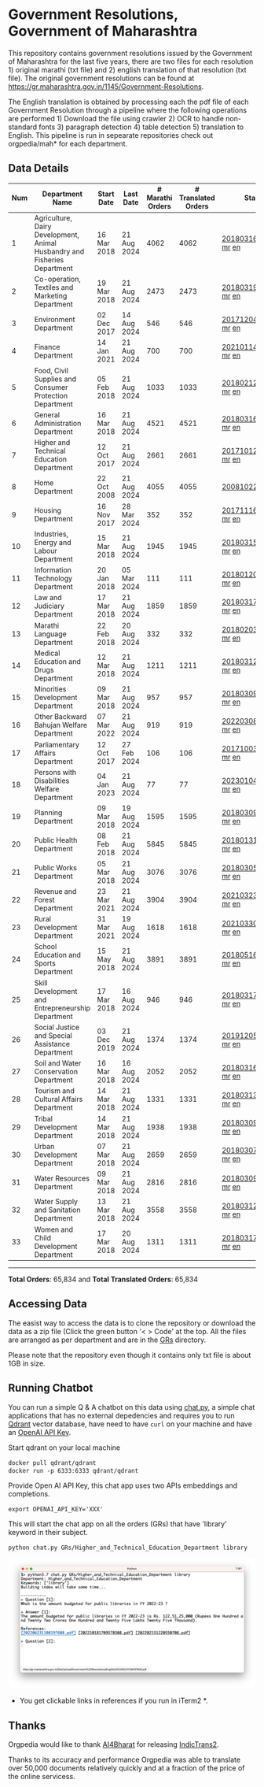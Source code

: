 # Government Resolutions, Government of Maharashtra

This repository contains government resolutions issued by the Government of Maharashtra for the last five years, there are two files for each resolution 1) original marathi (txt file) and 2) english translation of that resolution (txt file). The original government resolutions can be found at https://gr.maharashtra.gov.in/1145/Government-Resolutions.

The English translation is obtained by processing each the pdf file of each Government Resolution through a pipeline where the following operations are performed 1) Download the file using crawler 2) OCR to handle non-standard fonts 3) paragraph detection 4) table  detection 5) translation to English. This pipeline is run in sepearate repositories check out orgpedia/mah* for each department.


## Data Details

| Num | Department Name | Start Date | Last Date | # Marathi Orders | # Translated Orders | Starting Order | Last Order |
| --- | --------------- | ---------- | --------- | ---------------- | ------------------- | -------------- | ---------- |
| 1 | Agriculture, Dairy Development, Animal Husbandry and Fisheries Department | 16 Mar 2018 | 21 Aug 2024 | 4062 | 4062 | [201803161624182101.pdf](https://gr.maharashtra.gov.in/Site/Upload/Government%20Resolutions/English/201803161624182101.pdf) [mr](GRs/Agriculture,_Dairy_Development,_Animal_Husbandry_and_Fisheries_Department/201803161624182101.pdf.mr.txt) [en](GRs/Agriculture,_Dairy_Development,_Animal_Husbandry_and_Fisheries_Department/201803161624182101.pdf.en.txt) | [202408211214097401.pdf](https://gr.maharashtra.gov.in/Site/Upload/Government%20Resolutions/English/202408211214097401.pdf) [mr](GRs/Agriculture,_Dairy_Development,_Animal_Husbandry_and_Fisheries_Department/202408211214097401.pdf.mr.txt) [en](GRs/Agriculture,_Dairy_Development,_Animal_Husbandry_and_Fisheries_Department/202408211214097401.pdf.en.txt) |
| 2 | Co-operation, Textiles and Marketing Department | 19 Mar 2018 | 21 Aug 2024 | 2473 | 2473 | [201803191257576702.pdf](https://gr.maharashtra.gov.in/Site/Upload/Government%20Resolutions/English/201803191257576702.pdf) [mr](GRs/Co-operation,_Textiles_and_Marketing_Department/201803191257576702.pdf.mr.txt) [en](GRs/Co-operation,_Textiles_and_Marketing_Department/201803191257576702.pdf.en.txt) | [202408211447529902.pdf](https://gr.maharashtra.gov.in/Site/Upload/Government%20Resolutions/English/202408211447529902.pdf) [mr](GRs/Co-operation,_Textiles_and_Marketing_Department/202408211447529902.pdf.mr.txt) [en](GRs/Co-operation,_Textiles_and_Marketing_Department/202408211447529902.pdf.en.txt) |
| 3 | Environment Department | 02 Dec 2017 | 14 Aug 2024 | 546 | 546 | [201712041147216904.pdf](https://gr.maharashtra.gov.in/Site/Upload/Government%20Resolutions/English/201712041147216904.pdf) [mr](GRs/Environment_Department/201712041147216904.pdf.mr.txt) [en](GRs/Environment_Department/201712041147216904.pdf.en.txt) | [202408141241327904.pdf](https://gr.maharashtra.gov.in/Site/Upload/Government%20Resolutions/English/202408141241327904.pdf) [mr](GRs/Environment_Department/202408141241327904.pdf.mr.txt) [en](GRs/Environment_Department/202408141241327904.pdf.en.txt) |
| 4 | Finance Department | 14 Jan 2021 | 21 Aug 2024 | 700 | 700 | [202101141237329905.pdf](https://gr.maharashtra.gov.in/Site/Upload/Government%20Resolutions/English/202101141237329905.pdf) [mr](GRs/Finance_Department/202101141237329905.pdf.mr.txt) [en](GRs/Finance_Department/202101141237329905.pdf.en.txt) | [202408211757174705.pdf](https://gr.maharashtra.gov.in/Site/Upload/Government%20Resolutions/English/202408211757174705.pdf) [mr](GRs/Finance_Department/202408211757174705.pdf.mr.txt) [en](GRs/Finance_Department/202408211757174705.pdf.en.txt) |
| 5 | Food, Civil Supplies and Consumer Protection Department | 05 Feb 2018 | 21 Aug 2024 | 1033 | 1033 | [201802121244545806.pdf](https://gr.maharashtra.gov.in/Site/Upload/Government%20Resolutions/English/201802121244545806.pdf) [mr](GRs/Food,_Civil_Supplies_and_Consumer_Protection_Department/201802121244545806.pdf.mr.txt) [en](GRs/Food,_Civil_Supplies_and_Consumer_Protection_Department/201802121244545806.pdf.en.txt) | [202408211436064306.pdf](https://gr.maharashtra.gov.in/Site/Upload/Government%20Resolutions/English/202408211436064306.pdf) [mr](GRs/Food,_Civil_Supplies_and_Consumer_Protection_Department/202408211436064306.pdf.mr.txt) [en](GRs/Food,_Civil_Supplies_and_Consumer_Protection_Department/202408211436064306.pdf.en.txt) |
| 6 | General Administration Department | 16 Mar 2018 | 21 Aug 2024 | 4521 | 4521 | [201803161224022707.pdf](https://gr.maharashtra.gov.in/Site/Upload/Government%20Resolutions/English/201803161224022707.pdf) [mr](GRs/General_Administration_Department/201803161224022707.pdf.mr.txt) [en](GRs/General_Administration_Department/201803161224022707.pdf.en.txt) | [202408211649395207.pdf](https://gr.maharashtra.gov.in/Site/Upload/Government%20Resolutions/English/202408211649395207.pdf) [mr](GRs/General_Administration_Department/202408211649395207.pdf.mr.txt) [en](GRs/General_Administration_Department/202408211649395207.pdf.en.txt) |
| 7 | Higher and Technical Education Department | 12 Oct 2017 | 21 Aug 2024 | 2661 | 2661 | [201710121514029708.pdf](https://gr.maharashtra.gov.in/Site/Upload/Government%20Resolutions/English/201710121514029708.pdf) [mr](GRs/Higher_and_Technical_Education_Department/201710121514029708.pdf.mr.txt) [en](GRs/Higher_and_Technical_Education_Department/201710121514029708.pdf.en.txt) | [202408211645394308.pdf](https://gr.maharashtra.gov.in/Site/Upload/Government%20Resolutions/English/202408211645394308.pdf) [mr](GRs/Higher_and_Technical_Education_Department/202408211645394308.pdf.mr.txt) [en](GRs/Higher_and_Technical_Education_Department/202408211645394308.pdf.en.txt) |
| 8 | Home Department | 22 Oct 2008 | 21 Aug 2024 | 4055 | 4055 | [20081022.pdf](https://gr.maharashtra.gov.in/Site/Upload/Government%20Resolutions/English/20081022.pdf) [mr](GRs/Home_Department/20081022.pdf.mr.txt) [en](GRs/Home_Department/20081022.pdf.en.txt) | [202408211154230229.pdf](https://gr.maharashtra.gov.in/Site/Upload/Government%20Resolutions/English/202408211154230229.pdf) [mr](GRs/Home_Department/202408211154230229.pdf.mr.txt) [en](GRs/Home_Department/202408211154230229.pdf.en.txt) |
| 9 | Housing Department | 16 Nov 2017 | 28 Mar 2024 | 352 | 352 | [201711161447076609.pdf](https://gr.maharashtra.gov.in/Site/Upload/Government%20Resolutions/English/201711161447076609.pdf) [mr](GRs/Housing_Department/201711161447076609.pdf.mr.txt) [en](GRs/Housing_Department/201711161447076609.pdf.en.txt) | [202403281255554909.pdf](https://gr.maharashtra.gov.in/Site/Upload/Government%20Resolutions/English/202403281255554909.pdf) [mr](GRs/Housing_Department/202403281255554909.pdf.mr.txt) [en](GRs/Housing_Department/202403281255554909.pdf.en.txt) |
| 10 | Industries, Energy and Labour Department | 15 Mar 2018 | 21 Aug 2024 | 1945 | 1945 | [201803151204055010.pdf](https://gr.maharashtra.gov.in/Site/Upload/Government%20Resolutions/English/201803151204055010.pdf) [mr](GRs/Industries,_Energy_and_Labour_Department/201803151204055010.pdf.mr.txt) [en](GRs/Industries,_Energy_and_Labour_Department/201803151204055010.pdf.en.txt) | [202408211800134410.pdf](https://gr.maharashtra.gov.in/Site/Upload/Government%20Resolutions/English/202408211800134410.pdf) [mr](GRs/Industries,_Energy_and_Labour_Department/202408211800134410.pdf.mr.txt) [en](GRs/Industries,_Energy_and_Labour_Department/202408211800134410.pdf.en.txt) |
| 11 | Information Technology Department | 20 Jan 2018 | 05 Mar 2024 | 111 | 111 | [201801201843024511.pdf](https://gr.maharashtra.gov.in/Site/Upload/Government%20Resolutions/English/201801201843024511.pdf) [mr](GRs/Information_Technology_Department/201801201843024511.pdf.mr.txt) [en](GRs/Information_Technology_Department/201801201843024511.pdf.en.txt) | [202403051249430211.pdf](https://gr.maharashtra.gov.in/Site/Upload/Government%20Resolutions/English/202403051249430211.pdf) [mr](GRs/Information_Technology_Department/202403051249430211.pdf.mr.txt) [en](GRs/Information_Technology_Department/202403051249430211.pdf.en.txt) |
| 12 | Law and Judiciary Department | 17 Mar 2018 | 21 Aug 2024 | 1859 | 1859 | [201803171129290212.pdf](https://gr.maharashtra.gov.in/Site/Upload/Government%20Resolutions/English/201803171129290212.pdf) [mr](GRs/Law_and_Judiciary_Department/201803171129290212.pdf.mr.txt) [en](GRs/Law_and_Judiciary_Department/201803171129290212.pdf.en.txt) | [202408211347404512.pdf](https://gr.maharashtra.gov.in/Site/Upload/Government%20Resolutions/English/202408211347404512.pdf) [mr](GRs/Law_and_Judiciary_Department/202408211347404512.pdf.mr.txt) [en](GRs/Law_and_Judiciary_Department/202408211347404512.pdf.en.txt) |
| 13 | Marathi Language Department | 22 Feb 2018 | 20 Aug 2024 | 332 | 332 | [201802031549154233.pdf](https://gr.maharashtra.gov.in/Site/Upload/Government%20Resolutions/English/201802031549154233.pdf) [mr](GRs/Marathi_Language_Department/201802031549154233.pdf.mr.txt) [en](GRs/Marathi_Language_Department/201802031549154233.pdf.en.txt) | [202408201234554833.pdf](https://gr.maharashtra.gov.in/Site/Upload/Government%20Resolutions/English/202408201234554833.pdf) [mr](GRs/Marathi_Language_Department/202408201234554833.pdf.mr.txt) [en](GRs/Marathi_Language_Department/202408201234554833.pdf.en.txt) |
| 14 | Medical Education and Drugs Department | 12 Mar 2018 | 21 Aug 2024 | 1211 | 1211 | [201803121137094813.pdf](https://gr.maharashtra.gov.in/Site/Upload/Government%20Resolutions/English/201803121137094813.pdf) [mr](GRs/Medical_Education_and_Drugs_Department/201803121137094813.pdf.mr.txt) [en](GRs/Medical_Education_and_Drugs_Department/201803121137094813.pdf.en.txt) | [202408211200293913.pdf](https://gr.maharashtra.gov.in/Site/Upload/Government%20Resolutions/English/202408211200293913.pdf) [mr](GRs/Medical_Education_and_Drugs_Department/202408211200293913.pdf.mr.txt) [en](GRs/Medical_Education_and_Drugs_Department/202408211200293913.pdf.en.txt) |
| 15 | Minorities Development Department | 09 Mar 2018 | 21 Aug 2024 | 957 | 957 | [201803091218355314.pdf](https://gr.maharashtra.gov.in/Site/Upload/Government%20Resolutions/English/201803091218355314.pdf) [mr](GRs/Minorities_Development_Department/201803091218355314.pdf.mr.txt) [en](GRs/Minorities_Development_Department/201803091218355314.pdf.en.txt) | [202408211645508514.pdf](https://gr.maharashtra.gov.in/Site/Upload/Government%20Resolutions/English/202408211645508514.pdf) [mr](GRs/Minorities_Development_Department/202408211645508514.pdf.mr.txt) [en](GRs/Minorities_Development_Department/202408211645508514.pdf.en.txt) |
| 16 | Other Backward Bahujan Welfare Department | 07 Mar 2022 | 21 Aug 2024 | 919 | 919 | [202203081752439334.pdf](https://gr.maharashtra.gov.in/Site/Upload/Government%20Resolutions/English/202203081752439334.pdf) [mr](GRs/Other_Backward_Bahujan_Welfare_Department/202203081752439334.pdf.mr.txt) [en](GRs/Other_Backward_Bahujan_Welfare_Department/202203081752439334.pdf.en.txt) | [202408211553445634.pdf](https://gr.maharashtra.gov.in/Site/Upload/Government%20Resolutions/English/202408211553445634.pdf) [mr](GRs/Other_Backward_Bahujan_Welfare_Department/202408211553445634.pdf.mr.txt) [en](GRs/Other_Backward_Bahujan_Welfare_Department/202408211553445634.pdf.en.txt) |
| 17 | Parliamentary Affairs Department | 12 Oct 2017 | 27 Feb 2024 | 106 | 106 | [201710031642378615.pdf](https://gr.maharashtra.gov.in/Site/Upload/Government%20Resolutions/English/201710031642378615.pdf) [mr](GRs/Parliamentary_Affairs_Department/201710031642378615.pdf.mr.txt) [en](GRs/Parliamentary_Affairs_Department/201710031642378615.pdf.en.txt) | [202402271500283915.pdf](https://gr.maharashtra.gov.in/Site/Upload/Government%20Resolutions/English/202402271500283915.pdf) [mr](GRs/Parliamentary_Affairs_Department/202402271500283915.pdf.mr.txt) [en](GRs/Parliamentary_Affairs_Department/202402271500283915.pdf.en.txt) |
| 18 | Persons with Disabilities Welfare Department | 04 Jan 2023 | 21 Aug 2024 | 77 | 77 | [202301041906309635.pdf](https://gr.maharashtra.gov.in/Site/Upload/Government%20Resolutions/English/202301041906309635.pdf) [mr](GRs/Persons_with_Disabilities_Welfare_Department/202301041906309635.pdf.mr.txt) [en](GRs/Persons_with_Disabilities_Welfare_Department/202301041906309635.pdf.en.txt) | [202408211521024435.pdf](https://gr.maharashtra.gov.in/Site/Upload/Government%20Resolutions/English/202408211521024435.pdf) [mr](GRs/Persons_with_Disabilities_Welfare_Department/202408211521024435.pdf.mr.txt) [en](GRs/Persons_with_Disabilities_Welfare_Department/202408211521024435.pdf.en.txt) |
| 19 | Planning Department | 09 Mar 2018 | 19 Aug 2024 | 1595 | 1595 | [201803091441032716.pdf](https://gr.maharashtra.gov.in/Site/Upload/Government%20Resolutions/English/201803091441032716.pdf) [mr](GRs/Planning_Department/201803091441032716.pdf.mr.txt) [en](GRs/Planning_Department/201803091441032716.pdf.en.txt) | [202408191444570016.pdf](https://gr.maharashtra.gov.in/Site/Upload/Government%20Resolutions/English/202408191444570016.pdf) [mr](GRs/Planning_Department/202408191444570016.pdf.mr.txt) [en](GRs/Planning_Department/202408191444570016.pdf.en.txt) |
| 20 | Public Health Department | 08 Feb 2018 | 21 Aug 2024 | 5845 | 5845 | [201801311722275417.pdf](https://gr.maharashtra.gov.in/Site/Upload/Government%20Resolutions/English/201801311722275417.pdf) [mr](GRs/Public_Health_Department/201801311722275417.pdf.mr.txt) [en](GRs/Public_Health_Department/201801311722275417.pdf.en.txt) | [202408131552027417.pdf](https://gr.maharashtra.gov.in/Site/Upload/Government%20Resolutions/English/202408131552027417.pdf) [mr](GRs/Public_Health_Department/202408131552027417.pdf.mr.txt) [en](GRs/Public_Health_Department/202408131552027417.pdf.en.txt) |
| 21 | Public Works Department | 05 Mar 2018 | 21 Aug 2024 | 3076 | 3076 | [201803051515468118.pdf](https://gr.maharashtra.gov.in/Site/Upload/Government%20Resolutions/English/201803051515468118.pdf) [mr](GRs/Public_Works_Department/201803051515468118.pdf.mr.txt) [en](GRs/Public_Works_Department/201803051515468118.pdf.en.txt) | [202408211550075518.pdf](https://gr.maharashtra.gov.in/Site/Upload/Government%20Resolutions/English/202408211550075518.pdf) [mr](GRs/Public_Works_Department/202408211550075518.pdf.mr.txt) [en](GRs/Public_Works_Department/202408211550075518.pdf.en.txt) |
| 22 | Revenue and Forest Department | 23 Mar 2021 | 21 Aug 2024 | 3904 | 3904 | [202103231328393119.pdf](https://gr.maharashtra.gov.in/Site/Upload/Government%20Resolutions/English/202103231328393119.pdf) [mr](GRs/Revenue_and_Forest_Department/202103231328393119.pdf.mr.txt) [en](GRs/Revenue_and_Forest_Department/202103231328393119.pdf.en.txt) | [202408211600208819.pdf](https://gr.maharashtra.gov.in/Site/Upload/Government%20Resolutions/English/202408211600208819.pdf) [mr](GRs/Revenue_and_Forest_Department/202408211600208819.pdf.mr.txt) [en](GRs/Revenue_and_Forest_Department/202408211600208819.pdf.en.txt) |
| 23 | Rural Development Department | 31 Mar 2021 | 19 Aug 2024 | 1618 | 1618 | [202103301021181120.pdf](https://gr.maharashtra.gov.in/Site/Upload/Government%20Resolutions/English/202103301021181120.pdf) [mr](GRs/Rural_Development_Department/202103301021181120.pdf.mr.txt) [en](GRs/Rural_Development_Department/202103301021181120.pdf.en.txt) | [202408191548408520.pdf](https://gr.maharashtra.gov.in/Site/Upload/Government%20Resolutions/English/202408191548408520.pdf) [mr](GRs/Rural_Development_Department/202408191548408520.pdf.mr.txt) [en](GRs/Rural_Development_Department/202408191548408520.pdf.en.txt) |
| 24 | School Education and Sports Department | 15 May 2018 | 21 Aug 2024 | 3891 | 3891 | [201805161114241221.pdf](https://gr.maharashtra.gov.in/Site/Upload/Government%20Resolutions/English/201805161114241221.pdf) [mr](GRs/School_Education_and_Sports_Department/201805161114241221.pdf.mr.txt) [en](GRs/School_Education_and_Sports_Department/201805161114241221.pdf.en.txt) | [202408211441524421.pdf](https://gr.maharashtra.gov.in/Site/Upload/Government%20Resolutions/English/202408211441524421.pdf) [mr](GRs/School_Education_and_Sports_Department/202408211441524421.pdf.mr.txt) [en](GRs/School_Education_and_Sports_Department/202408211441524421.pdf.en.txt) |
| 25 | Skill Development and Entrepreneurship Department | 17 Mar 2018 | 16 Aug 2024 | 946 | 946 | [201803171322099003.pdf](https://gr.maharashtra.gov.in/Site/Upload/Government%20Resolutions/English/201803171322099003.pdf) [mr](GRs/Skill_Development_and_Entrepreneurship_Department/201803171322099003.pdf.mr.txt) [en](GRs/Skill_Development_and_Entrepreneurship_Department/201803171322099003.pdf.en.txt) | [202408161257588003.pdf](https://gr.maharashtra.gov.in/Site/Upload/Government%20Resolutions/English/202408161257588003.pdf) [mr](GRs/Skill_Development_and_Entrepreneurship_Department/202408161257588003.pdf.mr.txt) [en](GRs/Skill_Development_and_Entrepreneurship_Department/202408161257588003.pdf.en.txt) |
| 26 | Social Justice and Special Assistance Department | 03 Dec 2019 | 21 Aug 2024 | 1374 | 1374 | [201912051107011622.pdf](https://gr.maharashtra.gov.in/Site/Upload/Government%20Resolutions/English/201912051107011622.pdf) [mr](GRs/Social_Justice_and_Special_Assistance_Department/201912051107011622.pdf.mr.txt) [en](GRs/Social_Justice_and_Special_Assistance_Department/201912051107011622.pdf.en.txt) | [202408211146494422.pdf](https://gr.maharashtra.gov.in/Site/Upload/Government%20Resolutions/English/202408211146494422.pdf) [mr](GRs/Social_Justice_and_Special_Assistance_Department/202408211146494422.pdf.mr.txt) [en](GRs/Social_Justice_and_Special_Assistance_Department/202408211146494422.pdf.en.txt) |
| 27 | Soil and Water Conservation Department | 16 Mar 2018 | 16 Aug 2024 | 2052 | 2052 | [201803161247582426.pdf](https://gr.maharashtra.gov.in/Site/Upload/Government%20Resolutions/English/201803161247582426.pdf) [mr](GRs/Soil_and_Water_Conservation_Department/201803161247582426.pdf.mr.txt) [en](GRs/Soil_and_Water_Conservation_Department/201803161247582426.pdf.en.txt) | [202408161706422426.pdf](https://gr.maharashtra.gov.in/Site/Upload/Government%20Resolutions/English/202408161706422426.pdf) [mr](GRs/Soil_and_Water_Conservation_Department/202408161706422426.pdf.mr.txt) [en](GRs/Soil_and_Water_Conservation_Department/202408161706422426.pdf.en.txt) |
| 28 | Tourism and Cultural Affairs Department | 14 Mar 2018 | 21 Aug 2024 | 1331 | 1331 | [201803131542054523.pdf](https://gr.maharashtra.gov.in/Site/Upload/Government%20Resolutions/English/201803131542054523.pdf) [mr](GRs/Tourism_and_Cultural_Affairs_Department/201803131542054523.pdf.mr.txt) [en](GRs/Tourism_and_Cultural_Affairs_Department/201803131542054523.pdf.en.txt) | [202408211225467223.pdf](https://gr.maharashtra.gov.in/Site/Upload/Government%20Resolutions/English/202408211225467223.pdf) [mr](GRs/Tourism_and_Cultural_Affairs_Department/202408211225467223.pdf.mr.txt) [en](GRs/Tourism_and_Cultural_Affairs_Department/202408211225467223.pdf.en.txt) |
| 29 | Tribal Development Department | 14 Mar 2018 | 21 Aug 2024 | 1938 | 1938 | [201803091105184924.pdf](https://gr.maharashtra.gov.in/Site/Upload/Government%20Resolutions/English/201803091105184924.pdf) [mr](GRs/Tribal_Development_Department/201803091105184924.pdf.mr.txt) [en](GRs/Tribal_Development_Department/201803091105184924.pdf.en.txt) | [202408071027322324.pdf](https://gr.maharashtra.gov.in/Site/Upload/Government%20Resolutions/English/202408071027322324.pdf) [mr](GRs/Tribal_Development_Department/202408071027322324.pdf.mr.txt) [en](GRs/Tribal_Development_Department/202408071027322324.pdf.en.txt) |
| 30 | Urban Development Department | 07 Mar 2018 | 21 Aug 2024 | 2659 | 2659 | [201803071203178325.pdf](https://gr.maharashtra.gov.in/Site/Upload/Government%20Resolutions/English/201803071203178325.pdf) [mr](GRs/Urban_Development_Department/201803071203178325.pdf.mr.txt) [en](GRs/Urban_Development_Department/201803071203178325.pdf.en.txt) | [202408211502596725.pdf](https://gr.maharashtra.gov.in/Site/Upload/Government%20Resolutions/English/202408211502596725.pdf) [mr](GRs/Urban_Development_Department/202408211502596725.pdf.mr.txt) [en](GRs/Urban_Development_Department/202408211502596725.pdf.en.txt) |
| 31 | Water Resources Department | 09 Mar 2018 | 21 Aug 2024 | 2816 | 2816 | [201803091034435527.pdf](https://gr.maharashtra.gov.in/Site/Upload/Government%20Resolutions/English/201803091034435527.pdf) [mr](GRs/Water_Resources_Department/201803091034435527.pdf.mr.txt) [en](GRs/Water_Resources_Department/201803091034435527.pdf.en.txt) | [202408211718434327.pdf](https://gr.maharashtra.gov.in/Site/Upload/Government%20Resolutions/English/202408211718434327.pdf) [mr](GRs/Water_Resources_Department/202408211718434327.pdf.mr.txt) [en](GRs/Water_Resources_Department/202408211718434327.pdf.en.txt) |
| 32 | Water Supply and Sanitation Department | 13 Mar 2018 | 21 Aug 2024 | 3558 | 3558 | [201803121414108428.pdf](https://gr.maharashtra.gov.in/Site/Upload/Government%20Resolutions/English/201803121414108428.pdf) [mr](GRs/Water_Supply_and_Sanitation_Department/201803121414108428.pdf.mr.txt) [en](GRs/Water_Supply_and_Sanitation_Department/201803121414108428.pdf.en.txt) | [202408211508014428.pdf](https://gr.maharashtra.gov.in/Site/Upload/Government%20Resolutions/English/202408211508014428.pdf) [mr](GRs/Water_Supply_and_Sanitation_Department/202408211508014428.pdf.mr.txt) [en](GRs/Water_Supply_and_Sanitation_Department/202408211508014428.pdf.en.txt) |
| 33 | Women and Child Development Department | 17 Mar 2018 | 20 Aug 2024 | 1311 | 1311 | [201803171539444330.pdf](https://gr.maharashtra.gov.in/Site/Upload/Government%20Resolutions/English/201803171539444330.pdf) [mr](GRs/Women_and_Child_Development_Department/201803171539444330.pdf.mr.txt) [en](GRs/Women_and_Child_Development_Department/201803171539444330.pdf.en.txt) | [202408201552206230.pdf](https://gr.maharashtra.gov.in/Site/Upload/Government%20Resolutions/English/202408201552206230.pdf) [mr](GRs/Women_and_Child_Development_Department/202408201552206230.pdf.mr.txt) [en](GRs/Women_and_Child_Development_Department/202408201552206230.pdf.en.txt) |
----------------------------------------------------------------------------------------------------

**Total Orders**: 65,834 and **Total Translated Orders**: 65,834
## Accessing Data

The easist way to access the data is to clone the repository or download the data as a zip file (Click the green button '< > Code' at the top. All the files are arranged as per department and are in the [GRs](GRs) directory.

Please note that the repository even though it contains only txt file is about 1GB in size.

## Running Chatbot

You can run a simple Q & A chatbot on this data using [chat.py](chat.py), a simple chat applications that has no external depedencies and requires you to run [Qdrant](https://qdrant.tech/) vector database, have need to have `curl` on your machine and have an [OpenAI API Key](https://help.openai.com/en/articles/4936850-where-do-i-find-my-secret-api-key).

Start qdrant on your local machine
```shell
docker pull qdrant/qdrant
docker run -p 6333:6333 qdrant/qdrant
```

Provide Open AI API Key, this chat app uses two APIs embeddings and completions.
```shell
export OPENAI_API_KEY='XXX'
```

This will start the chat app on all the orders (GRs) that have 'library' keyword in their subject.

```shell
python chat.py GRs/Higher_and_Technical_Education_Department library
```

![screenshot of running chat.py](screenshot.png)

* You get clickable links in references if you run in iTerm2 *.

## Thanks

Orgpedia would like to thank [AI4Bharat](https://ai4bharat.iitm.ac.in/) for releasing [IndicTrans2](https://github.com/AI4Bharat/IndicTrans2).

Thanks to its accuracy and performance Orgpedia was able to translate over 50,000 documents relatively quickly and at a fraction of the price of the online servicess.











